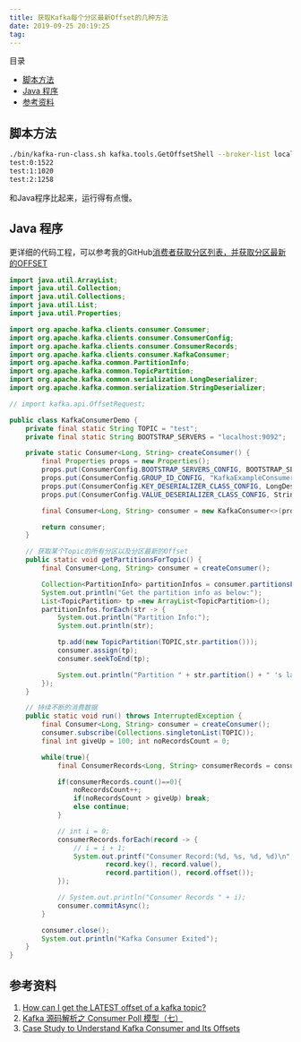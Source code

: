 ```yaml
---
title: 获取Kafka每个分区最新Offset的几种方法
date: 2019-09-25 20:19:25
tag: 
---
```


目录

* [脚本方法](#脚本方法)
* [Java 程序](#java-程序)
* [参考资料](#参考资料)



## 脚本方法
```bash
./bin/kafka-run-class.sh kafka.tools.GetOffsetShell --broker-list localhost:9092 --topic test
test:0:1522
test:1:1020
test:2:1258
```
和Java程序比起来，运行得有点慢。

## Java 程序
更详细的代码工程，可以参考我的GitHub[消费者获取分区列表，并获取分区最新的OFFSET](https://github.com/cocowool/sh-valley/tree/master/java/java-kafka)
```java
import java.util.ArrayList;
import java.util.Collection;
import java.util.Collections;
import java.util.List;
import java.util.Properties;

import org.apache.kafka.clients.consumer.Consumer;
import org.apache.kafka.clients.consumer.ConsumerConfig;
import org.apache.kafka.clients.consumer.ConsumerRecords;
import org.apache.kafka.clients.consumer.KafkaConsumer;
import org.apache.kafka.common.PartitionInfo;
import org.apache.kafka.common.TopicPartition;
import org.apache.kafka.common.serialization.LongDeserializer;
import org.apache.kafka.common.serialization.StringDeserializer;

// import kafka.api.OffsetRequest;

public class KafkaConsumerDemo {
    private final static String TOPIC = "test";
    private final static String BOOTSTRAP_SERVERS = "localhost:9092";

    private static Consumer<Long, String> createConsumer() {
        final Properties props = new Properties();
        props.put(ConsumerConfig.BOOTSTRAP_SERVERS_CONFIG, BOOTSTRAP_SERVERS);
        props.put(ConsumerConfig.GROUP_ID_CONFIG, "KafkaExampleConsumer");
        props.put(ConsumerConfig.KEY_DESERIALIZER_CLASS_CONFIG, LongDeserializer.class.getName());
        props.put(ConsumerConfig.VALUE_DESERIALIZER_CLASS_CONFIG, StringDeserializer.class.getName());

        final Consumer<Long, String> consumer = new KafkaConsumer<>(props);

        return consumer;
    }

    // 获取某个Topic的所有分区以及分区最新的Offset
    public static void getPartitionsForTopic() {
        final Consumer<Long, String> consumer = createConsumer();

        Collection<PartitionInfo> partitionInfos = consumer.partitionsFor(TOPIC);
        System.out.println("Get the partition info as below:");
        List<TopicPartition> tp =new ArrayList<TopicPartition>();
        partitionInfos.forEach(str -> {
            System.out.println("Partition Info:");
            System.out.println(str);

            tp.add(new TopicPartition(TOPIC,str.partition()));
            consumer.assign(tp);
            consumer.seekToEnd(tp);

            System.out.println("Partition " + str.partition() + " 's latest offset is '" + consumer.position(new TopicPartition(TOPIC, str.partition())));
        });
    }

    // 持续不断的消费数据
    public static void run() throws InterruptedException {
        final Consumer<Long, String> consumer = createConsumer();
        consumer.subscribe(Collections.singletonList(TOPIC));
        final int giveUp = 100; int noRecordsCount = 0;

        while(true){
            final ConsumerRecords<Long, String> consumerRecords = consumer.poll(1000);

            if(consumerRecords.count()==0){
                noRecordsCount++;
                if(noRecordsCount > giveUp) break;
                else continue;
            }

            // int i = 0;
            consumerRecords.forEach(record -> {
                // i = i + 1;
                System.out.printf("Consumer Record:(%d, %s, %d, %d)\n",
                        record.key(), record.value(),
                        record.partition(), record.offset());
            });

            // System.out.println("Consumer Records " + i);
            consumer.commitAsync();
        }

        consumer.close();
        System.out.println("Kafka Consumer Exited");
    }    
}
```

## 参考资料

1. [How can I get the LATEST offset of a kafka topic?](https://stackoverflow.com/questions/38428196/how-can-i-get-the-latest-offset-of-a-kafka-topic)
2. [Kafka 源码解析之 Consumer Poll 模型（七）](https://matt33.com/2017/11/11/consumer-pollonce/)
3. [Case Study to Understand Kafka Consumer and Its Offsets](https://dzone.com/articles/case-study-to-understand-kafka-consumer-and-its-of)












